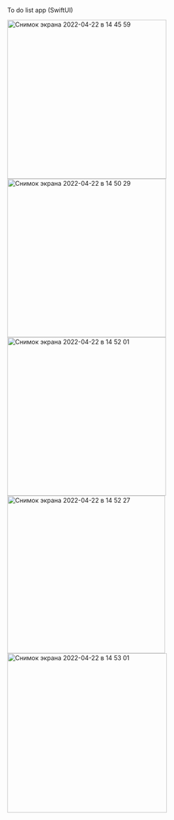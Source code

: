 To do list app (SwiftUI)





<img width="364" alt="Снимок экрана 2022-04-22 в 14 45 59" src="https://user-images.githubusercontent.com/89836183/164709563-89cecdce-d434-44fc-a8a3-b072b7534afe.png">


<img width="363" alt="Снимок экрана 2022-04-22 в 14 50 29" src="https://user-images.githubusercontent.com/89836183/164709720-5b4546cd-2a4a-41b6-a70e-317d15c3c61b.png">


<img width="363" alt="Снимок экрана 2022-04-22 в 14 52 01" src="https://user-images.githubusercontent.com/89836183/164709757-f0ac6c62-6de7-4cd8-93dd-4cccd9868923.png">


<img width="361" alt="Снимок экрана 2022-04-22 в 14 52 27" src="https://user-images.githubusercontent.com/89836183/164709771-5f41c612-3774-4233-be42-be9e7253b48f.png">

<img width="365" alt="Снимок экрана 2022-04-22 в 14 53 01" src="https://user-images.githubusercontent.com/89836183/164709780-c0bb1a50-c258-4d82-962a-70e1f11ec0cd.png">
